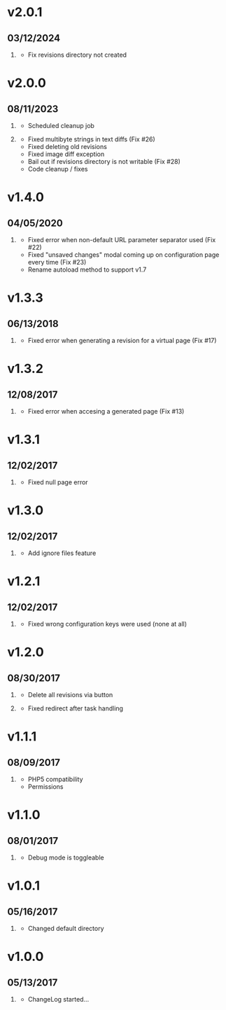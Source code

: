 # v2.0.1
##  03/12/2024

1. [](#bugfix)
    * Fix revisions directory not created

# v2.0.0
##  08/11/2023

1. [](#new)
    * Scheduled cleanup job

2. [](#bugfix)
    * Fixed multibyte strings in text diffs (Fix #26)
    * Fixed deleting old revisions
    * Fixed image diff exception
    * Bail out if revisions directory is not writable (Fix #28)
    * Code cleanup / fixes

# v1.4.0
##  04/05/2020

1. [](#bugfix)
    * Fixed error when non-default URL parameter separator used (Fix #22)
    * Fixed "unsaved changes" modal coming up on configuration page every time (Fix #23)
    * Rename autoload method to support v1.7

# v1.3.3
##  06/13/2018

1. [](#bugfix)
    * Fixed error when generating a revision for a virtual page (Fix #17)

# v1.3.2
##  12/08/2017

1. [](#bugfix)
    * Fixed error when accesing a generated page (Fix #13)

# v1.3.1
##  12/02/2017

1. [](#bugfix)
    * Fixed null page error

# v1.3.0
##  12/02/2017

1. [](#feature)
    * Add ignore files feature

# v1.2.1
##  12/02/2017

1. [](#bugfix)
    * Fixed wrong configuration keys were used (none at all)

# v1.2.0
##  08/30/2017

1. [](#new)
    * Delete all revisions via button

2. [](#bugfix)
    * Fixed redirect after task handling

# v1.1.1
##  08/09/2017

1. [](#improved)
    * PHP5 compatibility
    * Permissions

# v1.1.0
##  08/01/2017

1. [](#improved)
    * Debug mode is toggleable

# v1.0.1
##  05/16/2017

1. [](#improved)
    * Changed default directory

# v1.0.0
##  05/13/2017

1. [](#new)
    * ChangeLog started...
